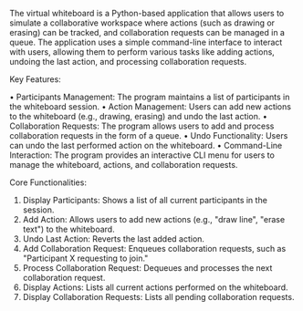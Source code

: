 The virtual whiteboard is a Python-based application that allows users to simulate a collaborative workspace where actions (such as drawing or erasing) can be tracked, and collaboration requests can be managed in a queue. The application uses a simple command-line interface to interact with users, allowing them to perform various tasks like adding actions, undoing the last action, and processing collaboration requests.

Key Features:

•	Participants Management: The program maintains a list of participants in the whiteboard session.
•	Action Management: Users can add new actions to the whiteboard (e.g., drawing, erasing) and undo the last action.
•	Collaboration Requests: The program allows users to add and process collaboration requests in the form of a queue.
•	Undo Functionality: Users can undo the last performed action on the whiteboard.
•	Command-Line Interaction: The program provides an interactive CLI menu for users to manage the whiteboard, actions, and collaboration requests.

Core Functionalities:

1.	Display Participants: Shows a list of all current participants in the session.
2.	Add Action: Allows users to add new actions (e.g., "draw line", "erase text") to the whiteboard.
3.	Undo Last Action: Reverts the last added action.
4.	Add Collaboration Request: Enqueues collaboration requests, such as "Participant X requesting to join."
5.	Process Collaboration Request: Dequeues and processes the next collaboration request.
6.	Display Actions: Lists all current actions performed on the whiteboard.
7.	Display Collaboration Requests: Lists all pending collaboration requests.

